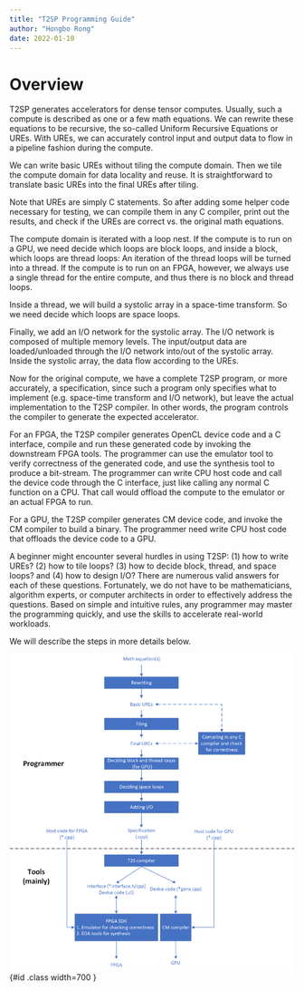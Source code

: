 ```yaml
---
title: "T2SP Programming Guide"
author: "Hongbo Rong"
date: 2022-01-10
---
```


# Overview
T2SP generates accelerators for dense tensor computes. Usually, such a compute is described as one or a few math equations.  We can rewrite these equations to be recursive, the so-called Uniform Recursive Equations or UREs. With UREs, we can accurately control input and output data to flow in a pipeline fashion during the compute.

We can write basic UREs without tiling the compute domain. Then we tile the compute domain for data locality and reuse. It is straightforward to translate basic UREs into the final UREs after tiling.

Note that UREs are simply C statements. So after adding some helper code necessary for testing,  we can compile them in any C compiler, print out the results, and check if the UREs are correct vs. the original math equations.

The compute domain is iterated with a loop nest. If the compute is to run on a GPU, we need decide which loops are block loops, and inside a block, which loops are thread loops: An iteration of the thread loops will be turned into a thread. If the compute is to run on an FPGA, however, we always use a single thread for the entire compute, and thus there is no block and thread loops. 

Inside a thread, we will build a systolic array in a space-time transform. So we need decide which loops are space loops.  

Finally, we add an I/O network for the systolic array.  The I/O network is composed of multiple memory levels. The input/output data are loaded/unloaded through the I/O network into/out of the systolic array. Inside the systolic array, the data flow according to the UREs.  

Now for the original compute, we have a complete T2SP program, or more accurately, a specification, since such a program only specifies what to implement (e.g. space-time transform and I/O network), but leave the actual implementation to the T2SP compiler. In other words, the program controls the compiler to generate the expected accelerator. 

For an FPGA, the T2SP compiler generates OpenCL device code and a C interface, compile and run these generated code by invoking the downstream FPGA tools. The programmer can use the emulator tool to verify correctness of the generated code, and use the synthesis tool to produce a bit-stream.  The programmer can write CPU host code and call the device code through the C interface, just like calling any normal C function on a CPU. That call would offload the compute to the emulator or an actual FPGA to run.

For a GPU, the T2SP compiler generates CM device code, and invoke the CM compiler to build a binary. The programmer need write CPU host code that offloads the device code to a GPU. 

A beginner might encounter several hurdles in using T2SP: (1) how to write UREs? (2) how to tile loops? (3) how to decide block, thread, and space loops? and (4) how to design I/O? There are numerous valid answers for each of these questions. Fortunately, we do not have to be mathematicians, algorithm experts, or computer architects in order to effectively address the questions. Based on simple and intuitive rules, any programmer may master the programming quickly, and  use the skills to accelerate real-world workloads.

We will describe the steps in more details below. 

![](./img/overall-flow.png "Overall flow"){#id .class width=700 }